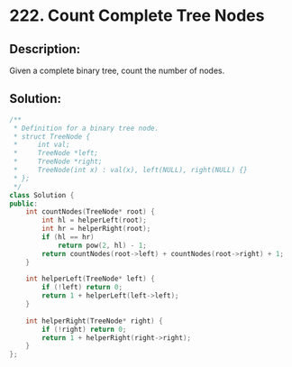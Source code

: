 # 222. Count Complete Tree Nodes

## Description:

Given a complete binary tree, count the number of nodes.

## Solution:

```c++
/**
 * Definition for a binary tree node.
 * struct TreeNode {
 *     int val;
 *     TreeNode *left;
 *     TreeNode *right;
 *     TreeNode(int x) : val(x), left(NULL), right(NULL) {}
 * };
 */
class Solution {
public:
    int countNodes(TreeNode* root) {
        int hl = helperLeft(root);
        int hr = helperRight(root);
        if (hl == hr)
            return pow(2, hl) - 1;
        return countNodes(root->left) + countNodes(root->right) + 1;
    }
    
    int helperLeft(TreeNode* left) {
        if (!left) return 0;
        return 1 + helperLeft(left->left);
    }
    
    int helperRight(TreeNode* right) {
        if (!right) return 0;
        return 1 + helperRight(right->right);
    }
};
```

<!-- remark：

-  -->
